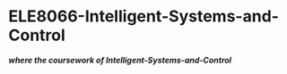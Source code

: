 # ELE8066-Intelligent-Systems-and-Control

***where the coursework of Intelligent-Systems-and-Control***
